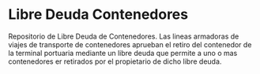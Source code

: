 # Libre Deuda Contenedores
Repositorio de Libre Deuda de Contenedores. Las lineas armadoras de viajes de transporte de contenedores aprueban el 
retiro del contenedor de la terminal portuaria mediante un libre deuda que permite a uno o mas contenedores er retirados
por el propietario de dicho libre deuda.
